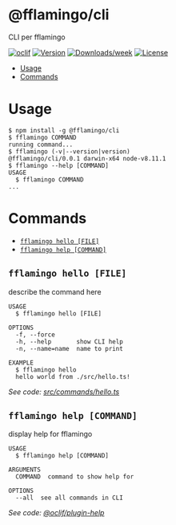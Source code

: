 # @fflamingo/cli

CLI per fflamingo

[![oclif](https://img.shields.io/badge/cli-oclif-brightgreen.svg)](https://oclif.io)
[![Version](https://img.shields.io/npm/v/@fflamingo/cli.svg)](https://npmjs.org/package/@fflamingo/cli)
[![Downloads/week](https://img.shields.io/npm/dw/@fflamingo/cli.svg)](https://npmjs.org/package/@fflamingo/cli)
[![License](https://img.shields.io/npm/l/@fflamingo/cli.svg)](https://github.com/favoloso/fflamingo/blob/master/package.json)

<!-- toc -->

- [Usage](#usage)
- [Commands](#commands)
  <!-- tocstop -->

# Usage

<!-- usage -->

```sh-session
$ npm install -g @fflamingo/cli
$ fflamingo COMMAND
running command...
$ fflamingo (-v|--version|version)
@fflamingo/cli/0.0.1 darwin-x64 node-v8.11.1
$ fflamingo --help [COMMAND]
USAGE
  $ fflamingo COMMAND
...
```

<!-- usagestop -->

# Commands

<!-- commands -->

- [`fflamingo hello [FILE]`](#fflamingo-hello-file)
- [`fflamingo help [COMMAND]`](#fflamingo-help-command)

## `fflamingo hello [FILE]`

describe the command here

```
USAGE
  $ fflamingo hello [FILE]

OPTIONS
  -f, --force
  -h, --help       show CLI help
  -n, --name=name  name to print

EXAMPLE
  $ fflamingo hello
  hello world from ./src/hello.ts!
```

_See code: [src/commands/hello.ts](https://github.com/favoloso/fflamingo/blob/v0.0.1/src/commands/hello.ts)_

## `fflamingo help [COMMAND]`

display help for fflamingo

```
USAGE
  $ fflamingo help [COMMAND]

ARGUMENTS
  COMMAND  command to show help for

OPTIONS
  --all  see all commands in CLI
```

_See code: [@oclif/plugin-help](https://github.com/oclif/plugin-help/blob/v2.1.6/src/commands/help.ts)_

<!-- commandsstop -->
